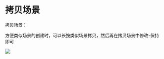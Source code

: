 # 拷贝场景

拷贝场景：

方便类似场景的创建时，可以长按类似场景拷贝，然后再在拷贝场景中修改-保持即可

![](http://open.cspugoing.com/img/help/copyEstablish-1.gif) 
